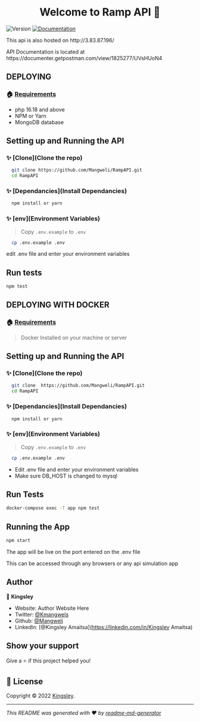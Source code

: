 <h1 align="center">Welcome to Ramp API 👋</h1>
<p>
  <img alt="Version" src="https://img.shields.io/badge/version-1-blue.svg?cacheSeconds=2592000" />
  <a href="https://documenter.getpostman.com/view/1825277/UVsHUoN4" target="_blank">
    <img alt="Documentation" src="https://img.shields.io/badge/documentation-yes-brightgreen.svg" />
  </a>
</p>

<p>This api is also hosted on http://3.83.87.196/</p>
<p>API Documentation is located at https://documenter.getpostman.com/view/1825277/UVsHUoN4</p>

## DEPLOYING
### 🏠 [Requirements](Requirements)
<ul>
	<li>php 16.18 and above</li>
	<li>NPM or Yarn</li>
	<li>MongoDB database </li>
</ul>

## Setting up and Running the API

### ✨ [Clone](Clone the repo)

```sh
  git clone https://github.com/Mangweli/RampAPI.git
  cd RampAPI
```

### ✨ [Dependancies](Install Dependancies)

```sh
  npm install or yarn
```

### ✨ [env](Environment Variables)

> Copy `.env.example` to `.env`

```sh
  cp .env.example .env 
```
edit .env file and enter your environment variables

## Run tests

```sh
npm test
```

## DEPLOYING WITH DOCKER
### 🏠 [Requirements](Requirements)

> Docker Installed on your machine or server

## Setting up and Running the API

### ✨ [Clone](Clone the repo)

```sh
  git clone  https://github.com/Mangweli/RampAPI.git
  cd RampAPI
```

### ✨ [Dependancies](Install Dependancies)

```sh
  npm install or yarn
```

### ✨ [env](Environment Variables)

> Copy `.env.example` to `.env`

```sh
  cp .env.example .env 
```
<ul>
	<li>Edit .env file and enter your environment variables</li>
	<li>Make sure DB_HOST is changed to  mysql</li>
</ul>


## Run Tests
```sh
docker-compose exec -T app npm test
```

## Running the App

```sh
npm start
```
<p>The app will be live on the port entered on the .env file</p>
<p>This can be accessed through any  browsers or any api simulation app</p>



## Author

👤 **Kingsley**

* Website: Author Website Here
* Twitter: [@Kmangwels](https://twitter.com/Kmangwels)
* Github: [@Mangweli](https://github.com/Mangweli)
* LinkedIn: [@Kingsley Amaitsa](https://linkedin.com/in/Kingsley Amaitsa)


## Show your support

Give a ⭐️ if this project helped you!

## 📝 License

Copyright © 2022 [Kingsley](https://github.com/Mangweli).<br />

***
_This README was generated with ❤️ by [readme-md-generator](https://github.com/kefranabg/readme-md-generator)_
